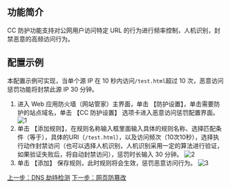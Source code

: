 ## 功能简介
CC 防护功能支持对公网用户访问特定 URL 的行为进行频率控制，人机识别，封禁恶意的高频访问行为。

## 配置示例 
本配置示例可实现，当单个源 IP 在 10 秒内访问` /test.html `超过 10 次，恶意访问惩罚功能将封禁此源 IP 30 分钟。 
1. 进入 Web 应用防火墙（网站管家）主界面，单击 【防护设置】，单击需要防护的站点域名，单击 【CC 防护设置】 选项卡进入恶意访问惩罚配置界面。
 ![1](https://main.qcloudimg.com/raw/ef32cd3eb4c4e76bf859f59b681e953b.png)
2. 单击 【添加规则】，在规则名称输入框里面输入具体的规则名称、选择匹配条件（等于），具体的URI（`/test.html`），以及访问频次（10次10秒），选择执行动作封禁访问（也可以选择人机识别，人机识别采用一定的算法进行验证，如果验证失败后，将自动封禁访问），惩罚时长输入 30 分钟。
 ![2](https://main.qcloudimg.com/raw/e7587d2dc4b80c4251beab49e60f9375.png)
3. 单击 【添加】 保存规则，此时规则将会生效，惩罚恶意访问行为。
![3](https://main.qcloudimg.com/raw/011dee26050d99e2bb2227e4b58d6cca.png)

[上一步：DNS 劫持检测](/document/product/627/11708)
[下一步：网页防篡改](/document/product/627/11710)
